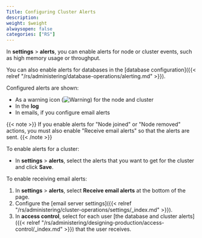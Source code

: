 ```yaml
---
Title: Configuring Cluster Alerts
description:
weight: $weight
alwaysopen: false
categories: ["RS"]
---
```

In **settings** > **alerts**, you can enable alerts for node or cluster events, such as high memory usage or throughput.

You can also enable alerts for databases in the [database configuration]({{< relref "/rs/administering/database-operations/alerting.md" >}}).

Configured alerts are shown:

- As a warning icon (![Warning](/images/rs/icon_warning.png#no-click "Warning")) for the node and cluster
- In the **log**
- In emails, if you configure email alerts

{{< note >}}
If you enable alerts for "Node joined" or "Node removed" actions,
you must also enable "Receive email alerts" so that the alerts are sent.
{{< /note >}}

To enable alerts for a cluster:

- In **settings** > **alerts**, select the alerts that you want to get for the cluster and click **Save**.

To enable receiving email alerts:

1. In **settings** > **alerts**, select **Receive email alerts** at the bottom of the page.
2. Configure the [email server settings]({{< relref "/rs/administering/cluster-operations/settings/_index.md" >}}).
3. In **access control**, select for each user [the database and cluster alerts]({{< relref "/rs/administering/designing-production/access-control/_index.md" >}}) that the user receives.
